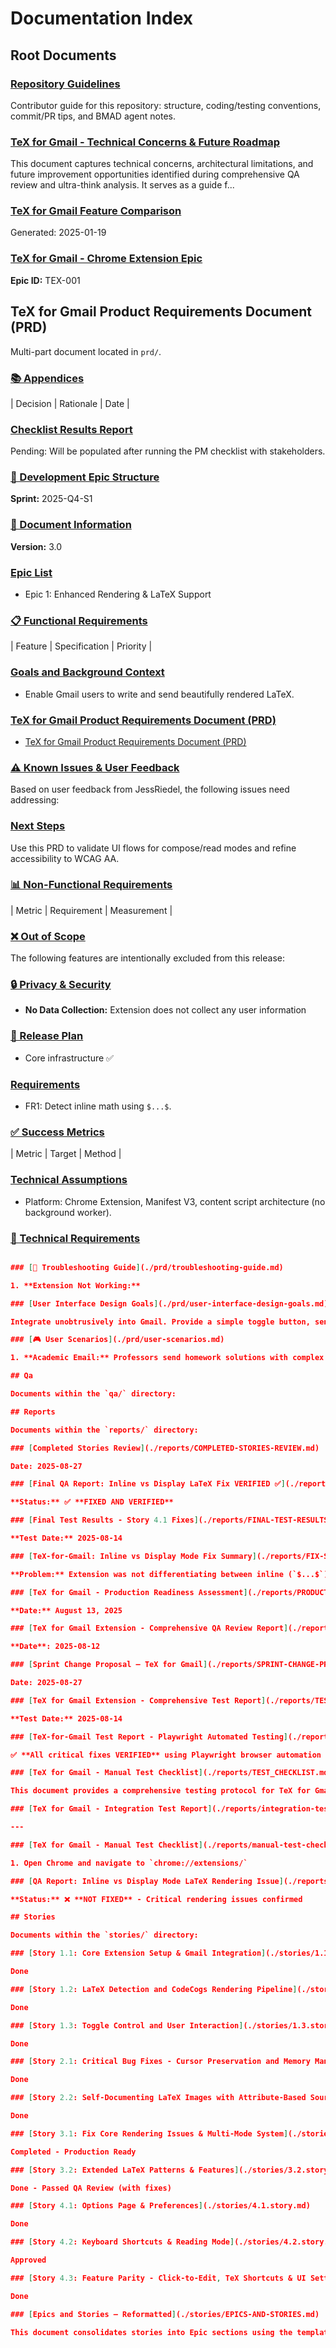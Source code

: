 # Documentation Index

## Root Documents

### [Repository Guidelines](../AGENTS.md)

Contributor guide for this repository: structure, coding/testing conventions, commit/PR tips, and BMAD agent notes.

### [TeX for Gmail - Technical Concerns & Future Roadmap](./CONCERNS_AND_ROADMAP.md)

This document captures technical concerns, architectural limitations, and future improvement opportunities identified during comprehensive QA review and ultra-think analysis. It serves as a guide f...

### [TeX for Gmail Feature Comparison](./FEATURE_COMPARISON.md)

Generated: 2025-01-19

### [TeX for Gmail - Chrome Extension Epic](./epic-tex-for-gmail.md)

**Epic ID:** TEX-001

## TeX for Gmail Product Requirements Document (PRD)

Multi-part document located in `prd/`.

### [📚 Appendices](./prd/appendices.md)

| Decision | Rationale | Date |

### [Checklist Results Report](./prd/checklist-results-report.md)

Pending: Will be populated after running the PM checklist with stakeholders.

### [📘 Development Epic Structure](./prd/development-epic-structure.md)

**Sprint:** 2025-Q4-S1

### [📌 Document Information](./prd/document-information.md)

**Version:** 3.0

### [Epic List](./prd/epic-list.md)

- Epic 1: Enhanced Rendering & LaTeX Support

### [📋 Functional Requirements](./prd/functional-requirements.md)

| Feature | Specification | Priority |

### [Goals and Background Context](./prd/goals-and-background-context.md)

- Enable Gmail users to write and send beautifully rendered LaTeX.

### [TeX for Gmail Product Requirements Document (PRD)](./prd/index.md)

- [TeX for Gmail Product Requirements Document (PRD)](#table-of-contents)

### [⚠️ Known Issues & User Feedback](./prd/known-issues-user-feedback.md)

Based on user feedback from JessRiedel, the following issues need addressing:

### [Next Steps](./prd/next-steps.md)

Use this PRD to validate UI flows for compose/read modes and refine accessibility to WCAG AA.

### [📊 Non-Functional Requirements](./prd/non-functional-requirements.md)

| Metric | Requirement | Measurement |

### [❌ Out of Scope](./prd/out-of-scope.md)

The following features are intentionally excluded from this release:

### [🔒 Privacy & Security](./prd/privacy-security.md)

- **No Data Collection:** Extension does not collect any user information

### [🚢 Release Plan](./prd/release-plan.md)

- Core infrastructure ✅

### [Requirements](./prd/requirements.md)

- FR1: Detect inline math using `$...$`.

### [✅ Success Metrics](./prd/success-metrics.md)

| Metric | Target | Method |

### [Technical Assumptions](./prd/technical-assumptions.md)

- Platform: Chrome Extension, Manifest V3, content script architecture (no background worker).

### [🔧 Technical Requirements](./prd/technical-requirements.md)

```json

### [🧰 Troubleshooting Guide](./prd/troubleshooting-guide.md)

1. **Extension Not Working:**

### [User Interface Design Goals](./prd/user-interface-design-goals.md)

Integrate unobtrusively into Gmail. Provide a simple toggle button, sensible defaults, and fast feedback. Keep original content recoverable and preserve cursor positions during rendering.

### [🎮 User Scenarios](./prd/user-scenarios.md)

1. **Academic Email:** Professors send homework solutions with complex equations

## Qa

Documents within the `qa/` directory:

## Reports

Documents within the `reports/` directory:

### [Completed Stories Review](./reports/COMPLETED-STORIES-REVIEW.md)

Date: 2025-08-27

### [Final QA Report: Inline vs Display LaTeX Fix VERIFIED ✅](./reports/FINAL-QA-REPORT.md)

**Status:** ✅ **FIXED AND VERIFIED**

### [Final Test Results - Story 4.1 Fixes](./reports/FINAL-TEST-RESULTS-4.1.md)

**Test Date:** 2025-08-14

### [TeX-for-Gmail: Inline vs Display Mode Fix Summary](./reports/FIX-SUMMARY.md)

**Problem:** Extension was not differentiating between inline (`$...$`) and display (`$$...$$`) LaTeX rendering modes. All equations were rendering in display style with incorrect baseline alignment.

### [TeX for Gmail - Production Readiness Assessment](./reports/PRODUCTION_READINESS.md)

**Date:** August 13, 2025

### [TeX for Gmail Extension - Comprehensive QA Review Report](./reports/QA_REVIEW_REPORT.md)

**Date**: 2025-08-12

### [Sprint Change Proposal — TeX for Gmail](./reports/SPRINT-CHANGE-PROPOSAL.md)

Date: 2025-08-27

### [TeX for Gmail Extension - Comprehensive Test Report](./reports/TEST-REPORT-4.1.md)

**Test Date:** 2025-08-14

### [TeX-for-Gmail Test Report - Playwright Automated Testing](./reports/TEST-REPORT.md)

✅ **All critical fixes VERIFIED** using Playwright browser automation with visual verification.

### [TeX for Gmail - Manual Test Checklist](./reports/TEST_CHECKLIST.md)

This document provides a comprehensive testing protocol for TeX for Gmail extension. All tests should be performed before releases and after significant changes.

### [TeX for Gmail - Integration Test Report](./reports/integration-test-report.md)

---

### [TeX for Gmail - Manual Test Checklist](./reports/manual-test-checklist.md)

1. Open Chrome and navigate to `chrome://extensions/`

### [QA Report: Inline vs Display Mode LaTeX Rendering Issue](./reports/qa-report-inline-display-issue.md)

**Status:** ❌ **NOT FIXED** - Critical rendering issues confirmed

## Stories

Documents within the `stories/` directory:

### [Story 1.1: Core Extension Setup & Gmail Integration](./stories/1.1.story.md)

Done

### [Story 1.2: LaTeX Detection and CodeCogs Rendering Pipeline](./stories/1.2.story.md)

Done

### [Story 1.3: Toggle Control and User Interaction](./stories/1.3.story.md)

Done

### [Story 2.1: Critical Bug Fixes - Cursor Preservation and Memory Management](./stories/2.1.story.md)

Done

### [Story 2.2: Self-Documenting LaTeX Images with Attribute-Based Source Storage](./stories/2.2.story.md)

Done

### [Story 3.1: Fix Core Rendering Issues & Multi-Mode System](./stories/3.1.story.md)

Completed - Production Ready

### [Story 3.2: Extended LaTeX Patterns & Features](./stories/3.2.story.md)

Done - Passed QA Review (with fixes)

### [Story 4.1: Options Page & Preferences](./stories/4.1.story.md)

Done

### [Story 4.2: Keyboard Shortcuts & Reading Mode](./stories/4.2.story.md)

Approved

### [Story 4.3: Feature Parity - Click-to-Edit, TeX Shortcuts & UI Settings](./stories/4.3.story.md)

Done

### [Epics and Stories — Reformatted](./stories/EPICS-AND-STORIES.md)

This document consolidates stories into Epic sections using the template structure: “Epic {{number}} {{title}}” and “Story {{epic}}.{{story}} {{title}}” with numbered acceptance criteria.
